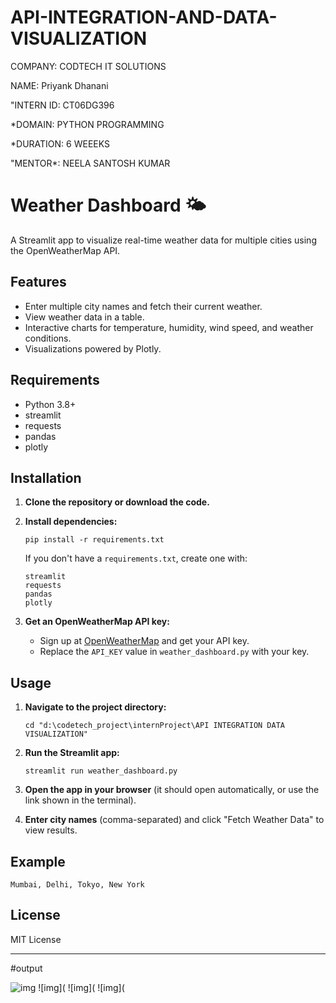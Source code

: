 # API-INTEGRATION-AND-DATA-VISUALIZATION

COMPANY: CODTECH IT SOLUTIONS

NAME: Priyank Dhanani

"INTERN ID: CT06DG396

*DOMAIN: PYTHON PROGRAMMING

*DURATION: 6 WEEEKS

"MENTOR*: NEELA SANTOSH KUMAR

# Weather Dashboard 🌤️

A Streamlit app to visualize real-time weather data for multiple cities using the OpenWeatherMap API.

## Features

- Enter multiple city names and fetch their current weather.
- View weather data in a table.
- Interactive charts for temperature, humidity, wind speed, and weather conditions.
- Visualizations powered by Plotly.

## Requirements

- Python 3.8+
- streamlit
- requests
- pandas
- plotly

## Installation

1. **Clone the repository or download the code.**

2. **Install dependencies:**
   ```
   pip install -r requirements.txt
   ```

   If you don't have a `requirements.txt`, create one with:
   ```
   streamlit
   requests
   pandas
   plotly
   ```

3. **Get an OpenWeatherMap API key:**
   - Sign up at [OpenWeatherMap](https://openweathermap.org/api) and get your API key.
   - Replace the `API_KEY` value in `weather_dashboard.py` with your key.

## Usage

1. **Navigate to the project directory:**
   ```
   cd "d:\codetech_project\internProject\API INTEGRATION DATA VISUALIZATION"
   ```

2. **Run the Streamlit app:**
   ```
   streamlit run weather_dashboard.py
   ```

3. **Open the app in your browser** (it should open automatically, or use the link shown in the terminal).

4. **Enter city names** (comma-separated) and click "Fetch Weather Data" to view results.

## Example

```
Mumbai, Delhi, Tokyo, New York
```


## License

MIT License

---
#output

![img](https://github.com/user-attachments/assets/ceff9892-9862-4a7f-8476-1d2b4392fba7)
![img](
![img](
![img](
